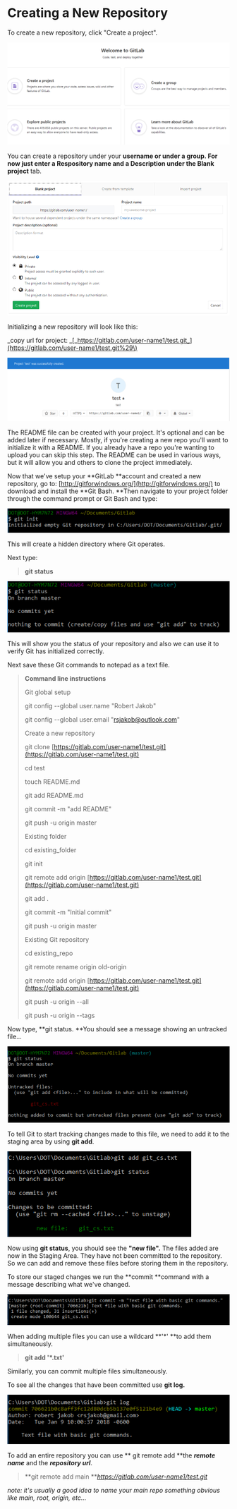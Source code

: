 # Creating a New Repository

To create a new repository, click "Create a project".

![](/assets/7.PNG)

You can create a repository under your **username **or under a **group**. For now just enter a Respository name and a Description under the** Blank project** tab.

![](/assets/6.PNG)

Initializing a new repository will look like this:

_copy url for project:  _[_https://gitlab.com/user-name1/test.git_](https://gitlab.com/user-name1/test.git%29\)

![](/assets/8.PNG)

The README file can be created with your project. It's optional and can be added later if necessary. Mostly, if you're creating a new repo you'll want to initialize it with a README.  If you already have a repo you're wanting to upload you can skip this step. The README can be used in various ways, but it will allow you and others to clone the project immediately.

Now that we've setup your **GitLab **account and created a new repository, go to: [http://gitforwindows.org/](http://gitforwindows.org/)  to download and install the **Git Bash. **Then navigate to your project folder through the command prompt or Git Bash and type:

![](/assets/9.PNG)

This will create a hidden directory where Git operates.

Next type:

> **git status**

![](/assets/10.PNG)

This will show you the status of your repository and also we can use it to verify Git has initialized correctly.

Next save these Git commands to notepad as a text file.

> **Command line instructions**
>
> Git global setup
>
> git config --global user.name "Robert Jakob"
>
> git config --global user.email "rsjakob@outlook.com"
>
> Create a new repository
>
> git clone [https://gitlab.com/user-name1/test.git](https://gitlab.com/user-name1/test.git)
>
> cd test
>
> touch README.md
>
> git add README.md
>
> git commit -m "add README"
>
> git push -u origin master
>
> Existing folder
>
> cd existing\_folder
>
> git init
>
> git remote add origin [https://gitlab.com/user-name1/test.git](https://gitlab.com/user-name1/test.git)
>
> git add .
>
> git commit -m "Initial commit"
>
> git push -u origin master
>
> Existing Git repository
>
> cd existing\_repo
>
> git remote rename origin old-origin
>
> git remote add origin [https://gitlab.com/user-name1/test.git](https://gitlab.com/user-name1/test.git)
>
> git push -u origin --all
>
> git push -u origin --tags

Now type, **git status. **You should see a message showing an untracked file...

![](/assets/11.PNG)

To tell Git to start tracking changes made to this file, we need to add it to the staging area by using **git add**.

![](/assets/14.PNG)

Now using **git status**, you should see the **"new file".**  The files added are now in the Staging Area.  They have not been committed to the repository.  So we can add and remove these files before storing them in the repository.

To store our staged changes we run the **commit **command with a message describing what we've changed.

![](/assets/15.PNG)

When adding multiple files you can use a wildcard **'\*' **to add them simultaneously.

> **git add '\*.txt'**

Similarly, you can commit multiple files simultaneously.

To see all the changes that have been committed use **git log.**

![](/assets/16.PNG)

To add an entire repository you can use ** git remote add **the _**remote name**_ and the _**repository url**_.

> **git remote add main **_https://gitlab.com/user-name1/test.git_

_note: it's usually a good idea to name your main repo something obvious like main, root, origin, etc..._





